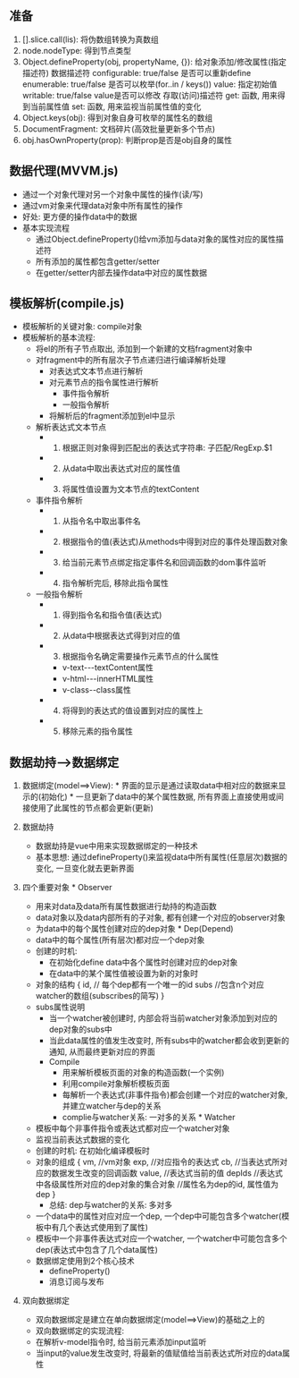 ## 准备
  1. [].slice.call(lis): 将伪数组转换为真数组
  2. node.nodeType: 得到节点类型
  3. Object.defineProperty(obj, propertyName, {}): 给对象添加/修改属性(指定描述符)
      数据描述符
        configurable: true/false  是否可以重新define
        enumerable: true/false 是否可以枚举(for..in / keys())
        value: 指定初始值
        writable: true/false value是否可以修改
    存取(访问)描述符
        get: 函数, 用来得到当前属性值
        set: 函数, 用来监视当前属性值的变化
  4. Object.keys(obj): 得到对象自身可枚举的属性名的数组
  5. DocumentFragment: 文档碎片(高效批量更新多个节点)
  6. obj.hasOwnProperty(prop): 判断prop是否是obj自身的属性

## 数据代理(MVVM.js)
  * 通过一个对象代理对另一个对象中属性的操作(读/写)
  * 通过vm对象来代理data对象中所有属性的操作
  * 好处: 更方便的操作data中的数据
  * 基本实现流程
    * 通过Object.defineProperty()给vm添加与data对象的属性对应的属性描述符
    * 所有添加的属性都包含getter/setter
    * 在getter/setter内部去操作data中对应的属性数据
    
## 模板解析(compile.js)
  * 模板解析的关键对象: compile对象
  * 模板解析的基本流程:
    * 将el的所有子节点取出, 添加到一个新建的文档fragment对象中
    * 对fragment中的所有层次子节点递归进行编译解析处理
        * 对表达式文本节点进行解析
        * 对元素节点的指令属性进行解析
            * 事件指令解析
            * 一般指令解析
      * 将解析后的fragment添加到el中显示
    * 解析表达式文本节点
      * 1. 根据正则对象得到匹配出的表达式字符串: 子匹配/RegExp.$1
      * 2. 从data中取出表达式对应的属性值
      * 3. 将属性值设置为文本节点的textContent
    * 事件指令解析
      * 1. 从指令名中取出事件名
      * 2. 根据指令的值(表达式)从methods中得到对应的事件处理函数对象
      * 3. 给当前元素节点绑定指定事件名和回调函数的dom事件监听
      * 4. 指令解析完后, 移除此指令属性
    * 一般指令解析
      * 1. 得到指令名和指令值(表达式)
      * 2. 从data中根据表达式得到对应的值
      * 3. 根据指令名确定需要操作元素节点的什么属性
        * v-text---textContent属性
        * v-html---innerHTML属性
        * v-class--class属性
      * 4. 将得到的表达式的值设置到对应的属性上
      * 5. 移除元素的指令属性
## 数据劫持-->数据绑定
  1. 数据绑定(model==>View):
    * 界面的显示是通过读取data中相对应的数据来显示的(初始化)
    * 一旦更新了data中的某个属性数据, 所有界面上直接使用或间接使用了此属性的节点都会更新(更新)
	
  2. 数据劫持
		* 数据劫持是vue中用来实现数据绑定的一种技术
		* 基本思想: 通过defineProperty()来监视data中所有属性(任意层次)数据的变化, 一旦变化就去更新界面
  
  3. 四个重要对象
    * Observer
      * 用来对data及data所有属性数据进行劫持的构造函数
      * data对象以及data内部所有的子对象, 都有创建一个对应的observer对象
      * 为data中的每个属性创建对应的dep对象
    * Dep(Depend)
      * data中的每个属性(所有层次)都对应一个dep对象
      * 创建的时机:
        * 在初始化define data中各个属性时创建对应的dep对象
        * 在data中的某个属性值被设置为新的对象时
      * 对象的结构
        {
          id, // 每个dep都有一个唯一的id
          subs //包含n个对应watcher的数组(subscribes的简写)
        }
      * subs属性说明
        * 当一个watcher被创建时, 内部会将当前watcher对象添加到对应的dep对象的subs中
        * 当此data属性的值发生改变时, 所有subs中的watcher都会收到更新的通知, 从而最终更新对应的界面
		* Compile
			* 用来解析模板页面的对象的构造函数(一个实例)
			* 利用compile对象解析模板页面
			* 每解析一个表达式(非事件指令)都会创建一个对应的watcher对象, 并建立watcher与dep的关系
			* complie与watcher关系: 一对多的关系
    * Watcher
      * 模板中每个非事件指令或表达式都对应一个watcher对象
      * 监视当前表达式数据的变化
      * 创建的时机: 在初始化编译模板时
      * 对象的组成
				{
          vm,  //vm对象
          exp, //对应指令的表达式
          cb, //当表达式所对应的数据发生改变的回调函数
          value, //表达式当前的值
          depIds //表达式中各级属性所对应的dep对象的集合对象
                  //属性名为dep的id, 属性值为dep
				}
		* 总结: dep与watcher的关系: 多对多
      * 一个data中的属性对应对应一个dep, 一个dep中可能包含多个watcher(模板中有几个表达式使用到了属性)
      * 模板中一个非事件表达式对应一个watcher, 一个watcher中可能包含多个dep(表达式中包含了几个data属性)
      * 数据绑定使用到2个核心技术
        * defineProperty()
        * 消息订阅与发布
	
  4. 双向数据绑定
		* 双向数据绑定是建立在单向数据绑定(model==>View)的基础之上的
		* 双向数据绑定的实现流程:
      * 在解析v-model指令时, 给当前元素添加input监听
      * 当input的value发生改变时, 将最新的值赋值给当前表达式所对应的data属性